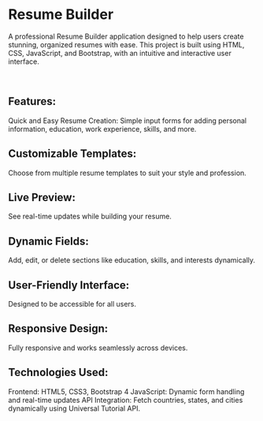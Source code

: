 # Resume Builder


<!-- ## Description -->

A professional Resume Builder application designed to help users create stunning, organized resumes with ease. This project is built using HTML, CSS, JavaScript, and Bootstrap, with an intuitive and interactive user interface.

<br>

## Features:

Quick and Easy Resume Creation: Simple input forms for adding personal information, education, work experience, skills, and more.

## Customizable Templates: 

Choose from multiple resume templates to suit your style and profession.


## Live Preview: 

See real-time updates while building your resume.

## Dynamic Fields: 

Add, edit, or delete sections like education, skills, and interests dynamically.

## User-Friendly Interface: 

Designed to be accessible for all users.
 
## Responsive Design: 
Fully responsive and works seamlessly across devices.

## Technologies Used:
Frontend: HTML5, CSS3, Bootstrap 4
JavaScript: Dynamic form handling and real-time updates
API Integration: Fetch countries, states, and cities dynamically using Universal Tutorial API.


